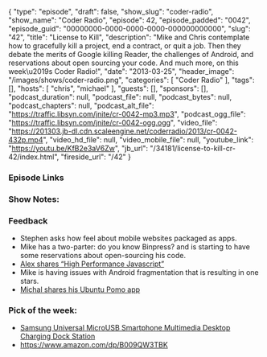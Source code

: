 {
  "type": "episode",
  "draft": false,
  "show_slug": "coder-radio",
  "show_name": "Coder Radio",
  "episode": 42,
  "episode_padded": "0042",
  "episode_guid": "00000000-0000-0000-0000-000000000000",
  "slug": "42",
  "title": "License to Kill",
  "description": "Mike and Chris contemplate how to gracefully kill a project, end a contract, or quit a job. Then they debate the merits of Google killing Reader, the challenges of Android, and reservations about open sourcing your code. And much more, on this week\u2019s Coder Radio!",
  "date": "2013-03-25",
  "header_image": "/images/shows/coder-radio.png",
  "categories": [
    "Coder Radio"
  ],
  "tags": [],
  "hosts": [
    "chris",
    "michael"
  ],
  "guests": [],
  "sponsors": [],
  "podcast_duration": null,
  "podcast_file": null,
  "podcast_bytes": null,
  "podcast_chapters": null,
  "podcast_alt_file": "https://traffic.libsyn.com/jnite/cr-0042-mp3.mp3",
  "podcast_ogg_file": "https://traffic.libsyn.com/jnite/cr-0042-ogg.ogg",
  "video_file": "https://201303.jb-dl.cdn.scaleengine.net/coderradio/2013/cr-0042-432p.mp4",
  "video_hd_file": null,
  "video_mobile_file": null,
  "youtube_link": "https://youtu.be/KfB2e3aV6Zw",
  "jb_url": "/34181/license-to-kill-cr-42/index.html",
  "fireside_url": "/42"
}


### Episode Links

### Show Notes:

### Feedback

  * Stephen asks how feel about mobile websites packaged as apps. 
  * Mike has a two-parter: do you know Binpress? and is starting to have some reservations about open-sourcing his code. 
  * [Alex shares “High Performance Javascript”](https://youtu.be/cSH7bwMZMzc)
  * Mike is having issues with Android fragmentation that is resulting in one stars.
  * [Michal shares his Ubuntu Pomo app](https://apps.ubuntu.com/cat/applications/zeegaree/index.html)

### Pick of the week:

  * [Samsung Universal MicroUSB Smartphone Multimedia Desktop Charging Dock Station](https://www.amazon.com/dp/B0089VO71U?SubscriptionId=0RGQ32M03RDWT5YF2K82&tag=thelinactsho-20&linkCode=xm2&camp=2025&creative=165953&creativeASIN=B0089VO71U)
  * <https://www.amazon.com/dp/B009QW3TBK>


